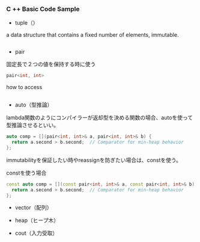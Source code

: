 ### C ++ Basic Code Sample

- tuple（）

a data structure that contains a fixed number of elements, immutable.

```cpp

```

- pair

固定長で２つの値を保持する時に使う

```cpp
pair<int, int>
```

how to access

```cpp

```

- auto（型推論）

lambda関数のようにコンパイラーが返却型を決める関数の場合、autoを使って型推論させるといい。

```cpp
auto comp = [](pair<int, int>& a, pair<int, int>& b) {
  return a.second > b.second;  // Comparator for min-heap behavior
};
```

immutabilityを保証したい時やreassignを防ぎたい場合は、constを使う。

constを使う場合

```cpp
const auto comp = [](const pair<int, int>& a, const pair<int, int>& b) {
  return a.second > b.second;  // Comparator for min-heap behavior
};
```

- vector<type>（配列）

- heap（ヒープ木）

- cout（入力受取）
